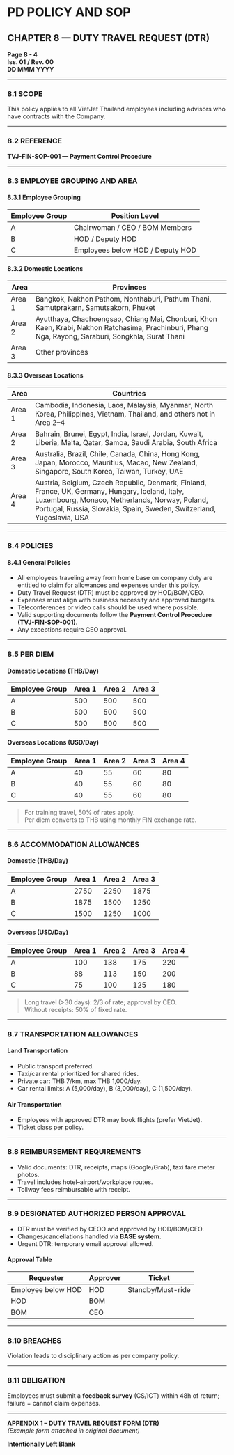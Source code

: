 # PD POLICY AND SOP

## CHAPTER 8 — DUTY TRAVEL REQUEST (DTR)

**Page 8 - 4**  
**Iss. 01 / Rev. 00**  
**DD MMM YYYY**

---

### 8.1 SCOPE
This policy applies to all VietJet Thailand employees including advisors who have contracts with the Company.

---

### 8.2 REFERENCE
**TVJ-FIN-SOP-001 — Payment Control Procedure**

---

### 8.3 EMPLOYEE GROUPING AND AREA

#### 8.3.1 Employee Grouping
| Employee Group | Position Level |
|----------------|----------------|
| A | Chairwoman / CEO / BOM Members |
| B | HOD / Deputy HOD |
| C | Employees below HOD / Deputy HOD |

#### 8.3.2 Domestic Locations
| Area | Provinces |
|------|------------|
| Area 1 | Bangkok, Nakhon Pathom, Nonthaburi, Pathum Thani, Samutprakarn, Samutsakorn, Phuket |
| Area 2 | Ayutthaya, Chachoengsao, Chiang Mai, Chonburi, Khon Kaen, Krabi, Nakhon Ratchasima, Prachinburi, Phang Nga, Rayong, Saraburi, Songkhla, Surat Thani |
| Area 3 | Other provinces |

#### 8.3.3 Overseas Locations
| Area | Countries |
|------|------------|
| Area 1 | Cambodia, Indonesia, Laos, Malaysia, Myanmar, North Korea, Philippines, Vietnam, Thailand, and others not in Area 2–4 |
| Area 2 | Bahrain, Brunei, Egypt, India, Israel, Jordan, Kuwait, Liberia, Malta, Qatar, Samoa, Saudi Arabia, South Africa |
| Area 3 | Australia, Brazil, Chile, Canada, China, Hong Kong, Japan, Morocco, Mauritius, Macao, New Zealand, Singapore, South Korea, Taiwan, Turkey, UAE |
| Area 4 | Austria, Belgium, Czech Republic, Denmark, Finland, France, UK, Germany, Hungary, Iceland, Italy, Luxembourg, Monaco, Netherlands, Norway, Poland, Portugal, Russia, Slovakia, Spain, Sweden, Switzerland, Yugoslavia, USA |

---

### 8.4 POLICIES

#### 8.4.1 General Policies
- All employees traveling away from home base on company duty are entitled to claim for allowances and expenses under this policy.  
- Duty Travel Request (DTR) must be approved by HOD/BOM/CEO.  
- Expenses must align with business necessity and approved budgets.  
- Teleconferences or video calls should be used where possible.  
- Valid supporting documents follow the **Payment Control Procedure (TVJ-FIN-SOP-001)**.  
- Any exceptions require CEO approval.

---

### 8.5 PER DIEM

#### Domestic Locations (THB/Day)
| Employee Group | Area 1 | Area 2 | Area 3 |
|----------------|--------|--------|--------|
| A | 500 | 500 | 500 |
| B | 500 | 500 | 500 |
| C | 500 | 500 | 500 |

#### Overseas Locations (USD/Day)
| Employee Group | Area 1 | Area 2 | Area 3 | Area 4 |
|----------------|--------|--------|--------|--------|
| A | 40 | 55 | 60 | 80 |
| B | 40 | 55 | 60 | 80 |
| C | 40 | 55 | 60 | 80 |

> For training travel, 50% of rates apply.  
> Per diem converts to THB using monthly FIN exchange rate.

---

### 8.6 ACCOMMODATION ALLOWANCES

#### Domestic (THB/Day)
| Employee Group | Area 1 | Area 2 | Area 3 |
|----------------|--------|--------|--------|
| A | 2750 | 2250 | 1875 |
| B | 1875 | 1500 | 1250 |
| C | 1500 | 1250 | 1000 |

#### Overseas (USD/Day)
| Employee Group | Area 1 | Area 2 | Area 3 | Area 4 |
|----------------|--------|--------|--------|--------|
| A | 100 | 138 | 175 | 220 |
| B | 88 | 113 | 150 | 200 |
| C | 75 | 100 | 125 | 180 |

> Long travel (>30 days): 2/3 of rate; approval by CEO.  
> Without receipts: 50% of fixed rate.

---

### 8.7 TRANSPORTATION ALLOWANCES

#### Land Transportation
- Public transport preferred.  
- Taxi/car rental prioritized for shared rides.  
- Private car: THB 7/km, max THB 1,000/day.  
- Car rental limits: A (5,000/day), B (3,000/day), C (1,500/day).

#### Air Transportation
- Employees with approved DTR may book flights (prefer VietJet).  
- Ticket class per policy.

---

### 8.8 REIMBURSEMENT REQUIREMENTS
- Valid documents: DTR, receipts, maps (Google/Grab), taxi fare meter photos.  
- Travel includes hotel–airport/workplace routes.  
- Tollway fees reimbursable with receipt.

---

### 8.9 DESIGNATED AUTHORIZED PERSON APPROVAL
- DTR must be verified by CEOO and approved by HOD/BOM/CEO.  
- Changes/cancellations handled via **BASE system**.  
- Urgent DTR: temporary email approval allowed.

#### Approval Table
| Requester | Approver | Ticket |
|------------|-----------|---------|
| Employee below HOD | HOD | Standby/Must-ride |
| HOD | BOM |  |
| BOM | CEO |  |

---

### 8.10 BREACHES
Violation leads to disciplinary action as per company policy.

---

### 8.11 OBLIGATION
Employees must submit a **feedback survey** (CS/ICT) within 48h of return; failure = cannot claim expenses.

---

**APPENDIX 1 – DUTY TRAVEL REQUEST FORM (DTR)**  
*(Example form attached in original document)*  

**Intentionally Left Blank**